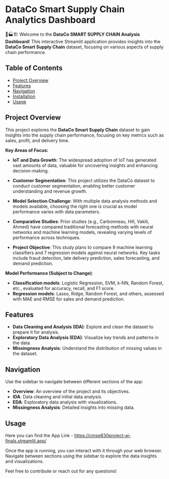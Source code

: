
# DataCo Smart Supply Chain Analytics Dashboard

🚚🏭🏗️ Welcome to the **DataCo SMART SUPPLY CHAIN Analysis Dashboard**! This interactive Streamlit application provides insights into the **DataCo Smart Supply Chain** dataset, focusing on various aspects of supply chain performance.

## Table of Contents

- [Project Overview](#project-overview)
- [Features](#features)
- [Navigation](#navigation)
- [Installation](#installation)
- [Usage](#usage)

## Project Overview

This project explores the **DataCo Smart Supply Chain** dataset to gain insights into the supply chain performance, focusing on key metrics such as sales, profit, and delivery time.

**Key Areas of Focus:**

- **IoT and Data Growth**: The widespread adoption of IoT has generated vast amounts of data, valuable for uncovering insights and enhancing decision-making.
  
- **Customer Segmentation**: This project utilizes the DataCo dataset to conduct customer segmentation, enabling better customer understanding and revenue growth.
  
- **Model Selection Challenge**: With multiple data analysis methods and models available, choosing the right one is crucial as model performance varies with data parameters.
  
- **Comparative Studies**: Prior studies (e.g., Carbonneau, Hill, Vakili, Ahmed) have compared traditional forecasting methods with neural networks and machine learning models, revealing varying levels of performance across techniques.
  
- **Project Objective**: This study plans to compare 9 machine learning classifiers and 7 regression models against neural networks. Key tasks include fraud detection, late delivery prediction, sales forecasting, and demand prediction.

**Model Performance (Subject to Change)**:
- **Classification models**: Logistic Regression, SVM, k-NN, Random Forest, etc., evaluated for accuracy, recall, and F1 score.
- **Regression models**: Lasso, Ridge, Random Forest, and others, assessed with MAE and RMSE for sales and demand prediction.

## Features

- **Data Cleaning and Analysis (IDA)**: Explore and clean the dataset to prepare it for analysis.
- **Exploratory Data Analysis (EDA)**: Visualize key trends and patterns in the data.
- **Missingness Analysis**: Understand the distribution of missing values in the dataset.

## Navigation

Use the sidebar to navigate between different sections of the app:

- **Overview**: An overview of the project and its objectives.
- **IDA**: Data cleaning and initial data analysis.
- **EDA**: Exploratory data analysis with visualizations.
- **Missingness Analysis**: Detailed insights into missing data.
<!--
## Installation

To run this application locally, follow these steps:

1. Clone the repository:
   ```bash
   git clone <repository-url>
   cd <repository-directory>
   ```

2. Install the required libraries:
   ```bash
   pip install streamlit pandas numpy matplotlib seaborn
   ```

3. Run the app:
   ```bash
   streamlit run app.py
   ```
-->
## Usage

Here you can find the App Link - https://cmse830project-aj-finals.streamlit.app/

Once the app is running, you can interact with it through your web browser. Navigate between sections using the sidebar to explore the data insights and visualizations.

Feel free to contribute or reach out for any questions!
